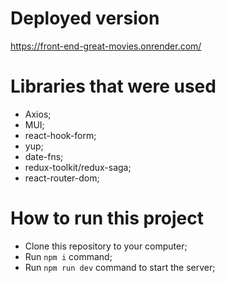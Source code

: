 # Deployed version

https://front-end-great-movies.onrender.com/

# Libraries that were used

* Axios;
* MUI;
* react-hook-form;
* yup;
* date-fns;
* redux-toolkit/redux-saga;
* react-router-dom;

# How to run this project

- Clone this repository to your computer;
- Run `npm i` command;
- Run `npm run dev` command to start the server;
